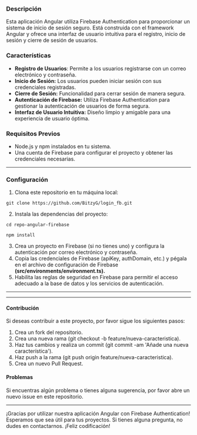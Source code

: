 ### Descripción

Esta aplicación Angular utiliza Firebase Authentication para proporcionar un sistema de inicio de sesión seguro. Está construida con el framework Angular y ofrece una interfaz de usuario intuitiva para el registro, inicio de sesión y cierre de sesión de usuarios.

### Características
* **Registro de Usuarios**: Permite a los usuarios registrarse con un correo electrónico y contraseña.
* **Inicio de Sesión:** Los usuarios pueden iniciar sesión con sus credenciales registradas.
* **Cierre de Sesión:** Funcionalidad para cerrar sesión de manera segura.
* **Autenticación de Firebase:** Utiliza Firebase Authentication para gestionar la autenticación de usuarios de forma segura.
* **Interfaz de Usuario Intuitiva:** Diseño limpio y amigable para una experiencia de usuario óptima.

### Requisitos Previos
* Node.js y npm instalados en tu sistema.
* Una cuenta de Firebase para configurar el proyecto y obtener las credenciales necesarias.

---
### Configuración
1. Clona este repositorio en tu máquina local:
```
git clone https://github.com/BitzyG/login_fb.git
```
2. Instala las dependencias del proyecto:
```
cd repo-angular-firebase
```
```
npm install
```
3. Crea un proyecto en Firebase (si no tienes uno) y configura la autenticación por correo electrónico y contraseña.
4. Copia las credenciales de Firebase (apiKey, authDomain, etc.) y pégala en el archivo de configuración de Firebase **(src/environments/environment.ts).**
5. Habilita las reglas de seguridad en Firebase para permitir el acceso adecuado a la base de datos y los servicios de autenticación.
---
---
#### Contribución
Si deseas contribuir a este proyecto, por favor sigue los siguientes pasos:

1. Crea un fork del repositorio.
2. Crea una nueva rama (git checkout -b feature/nueva-caracteristica).
3. Haz tus cambios y realiza un commit (git commit -am 'Añade una nueva característica').
4. Haz push a la rama (git push origin feature/nueva-caracteristica).
5. Crea un nuevo Pull Request.

#### Problemas
Si encuentras algún problema o tienes alguna sugerencia, por favor abre un nuevo issue en este repositorio.

---

¡Gracias por utilizar nuestra aplicación Angular con Firebase Authentication! Esperamos que sea útil para tus proyectos. Si tienes alguna pregunta, no dudes en contactarnos. ¡Feliz codificación!






